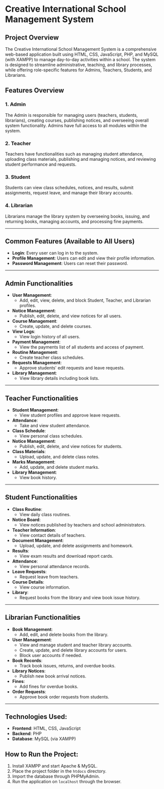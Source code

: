 

# Creative International School Management System

## Project Overview
The Creative International School Management System is a comprehensive web-based application built using HTML, CSS, JavaScript, PHP, and MySQL (with XAMPP) to manage day-to-day activities within a school. The system is designed to streamline administrative, teaching, and library processes, while offering role-specific features for Admins, Teachers, Students, and Librarians.

## Features Overview

### 1. Admin
The Admin is responsible for managing users (teachers, students, librarians), creating courses, publishing notices, and overseeing overall system functionality. Admins have full access to all modules within the system.

### 2. Teacher
Teachers have functionalities such as managing student attendance, uploading class materials, publishing and managing notices, and reviewing student performance and requests.

### 3. Student
Students can view class schedules, notices, and results, submit assignments, request leave, and manage their library accounts.

### 4. Librarian
Librarians manage the library system by overseeing books, issuing, and returning books, managing accounts, and processing fine payments.

---

## Common Features (Available to All Users)
- **Login**: Every user can log in to the system.
- **Profile Management**: Users can edit and view their profile information.
- **Password Management**: Users can reset their password.

---

## Admin Functionalities

- **User Management**:
  - Add, edit, view, delete, and block Student, Teacher, and Librarian profiles.
- **Notice Management**:
  - Publish, edit, delete, and view notices for all users.
- **Course Management**:
  - Create, update, and delete courses.
- **View Logs**:
  - View login history of all users.
- **Payment Management**:
  - View the payments list of all students and access of payment.
- **Routine Management**:
  - Create teacher class schedules.
- **Requests Management**:
  - Approve students' edit requests and leave requests.
- **Library Management**:
  - View library details including book lists.

---

## Teacher Functionalities

- **Student Management**:
  - View student profiles and approve leave requests.
- **Attendance**:
  - Take and view student attendance.
- **Class Schedule**:
  - View personal class schedules.
- **Notice Management**:
  - Publish, edit, delete, and view notices for students.
- **Class Materials**:
  - Upload, update, and delete class notes.
- **Marks Management**:
  - Add, update, and delete student marks.
- **Library Management**:
  - View book history.

---

## Student Functionalities

- **Class Routine**:
  - View daily class routines.
- **Notice Board**:
  - View notices published by teachers and school administrators.
- **Teacher Information**:
  - View contact details of teachers.
- **Document Management**:
  - Upload, update, and delete assignments and homework.
- **Results**:
  - View exam results and download report cards.
- **Attendance**:
  - View personal attendance records.
- **Leave Requests**:
  - Request leave from teachers.
- **Course Details**:
  - View course information.
- **Library**:
  - Request books from the library and view book issue history.

---

## Librarian Functionalities

- **Book Management**:
  - Add, edit, and delete books from the library.
- **User Management**:
  - View and manage student and teacher library accounts.
  - Create, update, and delete library accounts for users.
  - Block user accounts if needed.
- **Book Records**:
  - Track book issues, returns, and overdue books.
- **Library Notices**:
  - Publish new book arrival notices.
- **Fines**:
  - Add fines for overdue books.
- **Order Requests**:
  - Approve book order requests from students.
  
---

## Technologies Used:
- **Frontend**: HTML, CSS, JavaScript
- **Backend**: PHP
- **Database**: MySQL (via XAMPP)

## How to Run the Project:

1. Install XAMPP and start Apache & MySQL.
2. Place the project folder in the `htdocs` directory.
3. Import the database through PHPMyAdmin.
4. Run the application on `localhost` through the browser.


